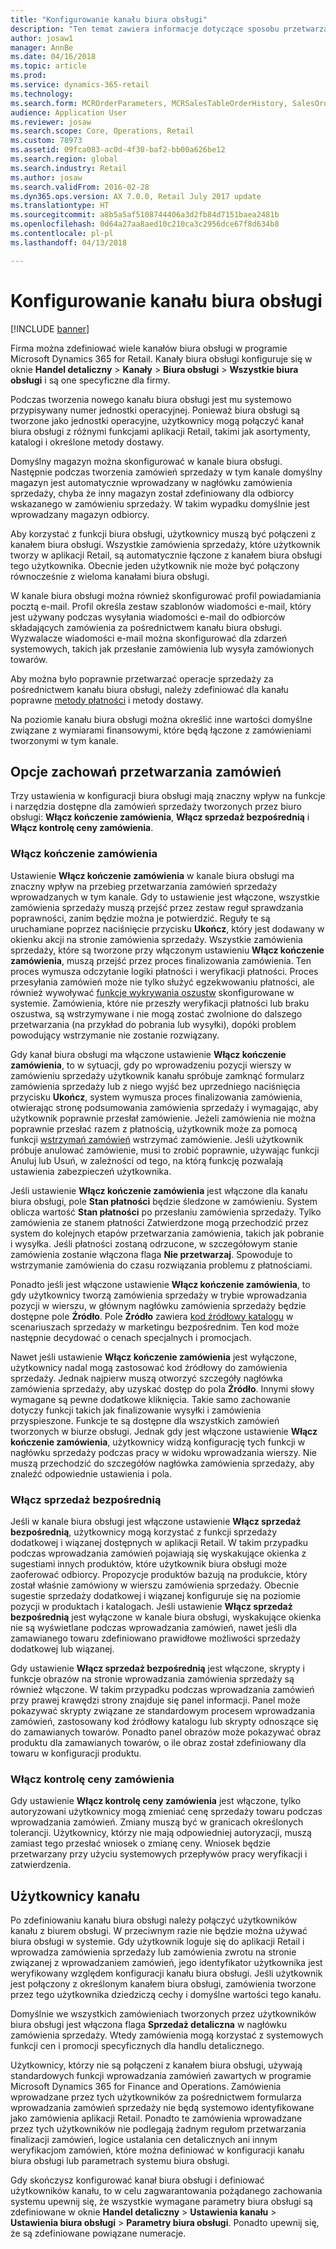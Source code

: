 ```yaml
---
title: "Konfigurowanie kanału biura obsługi"
description: "Ten temat zawiera informacje dotyczące sposobu przetwarzania zamówień dla biur obsługi przy użyciu modułu Microsoft Dynamics 365 for Retail."
author: josaw1
manager: AnnBe
ms.date: 04/16/2018
ms.topic: article
ms.prod: 
ms.service: dynamics-365-retail
ms.technology: 
ms.search.form: MCROrderParameters, MCRSalesTableOrderHistory, SalesOrderProcessingWorkspace
audience: Application User
ms.reviewer: josaw
ms.search.scope: Core, Operations, Retail
ms.custom: 78973
ms.assetid: 09fca083-ac0d-4f30-baf2-bb00a626be12
ms.search.region: global
ms.search.industry: Retail
ms.author: josaw
ms.search.validFrom: 2016-02-28
ms.dyn365.ops.version: AX 7.0.0, Retail July 2017 update
ms.translationtype: HT
ms.sourcegitcommit: a8b5a5af5108744406a3d2fb84d7151baea2481b
ms.openlocfilehash: 0d64a27aa8aed10c210ca3c2956dce67f8d634b8
ms.contentlocale: pl-pl
ms.lasthandoff: 04/13/2018

---
```


# <a name="set-up-a-call-center-channel"></a>Konfigurowanie kanału biura obsługi

[!INCLUDE [banner](includes/banner.md)]

Firma można zdefiniować wiele kanałów biura obsługi w programie Microsoft Dynamics 365 for Retail. Kanały biura obsługi konfiguruje się w oknie **Handel detaliczny** \> **Kanały** \> **Biura obsługi** \> **Wszystkie biura obsługi** i są one specyficzne dla firmy.

Podczas tworzenia nowego kanału biura obsługi jest mu systemowo przypisywany numer jednostki operacyjnej. Ponieważ biura obsługi są tworzone jako jednostki operacyjne, użytkownicy mogą połączyć kanał biura obsługi z różnymi funkcjami aplikacji Retail, takimi jak asortymenty, katalogi i określone metody dostawy.

Domyślny magazyn można skonfigurować w kanale biura obsługi. Następnie podczas tworzenia zamówień sprzedaży w tym kanale domyślny magazyn jest automatycznie wprowadzany w nagłówku zamówienia sprzedaży, chyba że inny magazyn został zdefiniowany dla odbiorcy wskazanego w zamówieniu sprzedaży. W takim wypadku domyślnie jest wprowadzany magazyn odbiorcy.

Aby korzystać z funkcji biura obsługi, użytkownicy muszą być połączeni z kanałem biura obsługi. Wszystkie zamówienia sprzedaży, które użytkownik tworzy w aplikacji Retail, są automatycznie łączone z kanałem biura obsługi tego użytkownika. Obecnie jeden użytkownik nie może być połączony równocześnie z wieloma kanałami biura obsługi.

W kanale biura obsługi można również skonfigurować profil powiadamiania pocztą e-mail. Profil określa zestaw szablonów wiadomości e-mail, który jest używany podczas wysyłania wiadomości e-mail do odbiorców składających zamówienia za pośrednictwem kanału biura obsługi. Wyzwalacze wiadomości e-mail można skonfigurować dla zdarzeń systemowych, takich jak przesłanie zamówienia lub wysyła zamówionych towarów.

Aby można było poprawnie przetwarzać operacje sprzedaży za pośrednictwem kanału biura obsługi, należy zdefiniować dla kanału poprawne [metody płatności](https://docs.microsoft.com/en-us/dynamics365/unified-operations/retail/work-with-payments) i metody dostawy.

Na poziomie kanału biura obsługi można określić inne wartości domyślne związane z wymiarami finansowymi, które będą łączone z zamówieniami tworzonymi w tym kanale.

## <a name="options-for-order-processing-behavior"></a>Opcje zachowań przetwarzania zamówień

Trzy ustawienia w konfiguracji biura obsługi mają znaczny wpływ na funkcje i narzędzia dostępne dla zamówień sprzedaży tworzonych przez biuro obsługi: **Włącz kończenie zamówienia**, **Włącz sprzedaż bezpośrednią** i **Włącz kontrolę ceny zamówienia**.

### <a name="enable-order-completion"></a>Włącz kończenie zamówienia

Ustawienie **Włącz kończenie zamówienia** w kanale biura obsługi ma znaczny wpływ na przebieg przetwarzania zamówień sprzedaży wprowadzanych w tym kanale. Gdy to ustawienie jest włączone, wszystkie zamówienia sprzedaży muszą przejść przez zestaw reguł sprawdzania poprawności, zanim będzie można je potwierdzić. Reguły te są uruchamiane poprzez naciśnięcie przycisku **Ukończ**, który jest dodawany w okienku akcji na stronie zamówienia sprzedaży. Wszystkie zamówienia sprzedaży, które są tworzone przy włączonym ustawieniu **Włącz kończenie zamówienia**, muszą przejść przez proces finalizowania zamówienia. Ten proces wymusza odczytanie logiki płatności i weryfikacji płatności. Proces przesyłania zamówień może nie tylko służyć egzekwowaniu płatności, ale również wywoływać [funkcje wykrywania oszustw](https://docs.microsoft.com/en-us/dynamics365/unified-operations/retail/set-up-fraud-alerts) skonfigurowane w systemie. Zamówienia, które nie przeszły weryfikacji płatności lub braku oszustwa, są wstrzymywane i nie mogą zostać zwolnione do dalszego przetwarzania (na przykład do pobrania lub wysyłki), dopóki problem powodujący wstrzymanie nie zostanie rozwiązany.

Gdy kanał biura obsługi ma włączone ustawienie **Włącz kończenie zamówienia**, to w sytuacji, gdy po wprowadzeniu pozycji wierszy w zamówieniu sprzedaży użytkownik kanału spróbuje zamknąć formularz zamówienia sprzedaży lub z niego wyjść bez uprzedniego naciśnięcia przycisku **Ukończ**, system wymusza proces finalizowania zamówienia, otwierając stronę podsumowania zamówienia sprzedaży i wymagając, aby użytkownik poprawnie przesłał zamówienie. Jeżeli zamówienia nie można poprawnie przesłać razem z płatnością, użytkownik może za pomocą funkcji [wstrzymań zamówień](https://docs.microsoft.com/en-us/dynamics365/unified-operations/retail/work-with-order-holds) wstrzymać zamówienie. Jeśli użytkownik próbuje anulować zamówienie, musi to zrobić poprawnie, używając funkcji Anuluj lub Usuń, w zależności od tego, na którą funkcję pozwalają ustawienia zabezpieczeń użytkownika.

Jeśli ustawienie **Włącz kończenie zamówienia** jest włączone dla kanału biura obsługi, pole **Stan płatności** będzie śledzone w zamówieniu. System oblicza wartość **Stan płatności** po przesłaniu zamówienia sprzedaży. Tylko zamówienia ze stanem płatności Zatwierdzone mogą przechodzić przez system do kolejnych etapów przetwarzania zamówienia, takich jak pobranie i wysyłka. Jeśli płatności zostaną odrzucone, w szczegółowym stanie zamówienia zostanie włączona flaga **Nie przetwarzaj**. Spowoduje to wstrzymanie zamówienia do czasu rozwiązania problemu z płatnościami.

Ponadto jeśli jest włączone ustawienie **Włącz kończenie zamówienia**, to gdy użytkownicy tworzą zamówienia sprzedaży w trybie wprowadzania pozycji w wierszu, w głównym nagłówku zamówienia sprzedaży będzie dostępne pole **Źródło**. Pole **Źródło** zawiera [kod źródłowy katalogu](https://docs.microsoft.com/en-us/dynamics365/unified-operations/retail/call-center-catalogs) w scenariuszach sprzedaży w marketingu bezpośrednim. Ten kod może następnie decydować o cenach specjalnych i promocjach.

Nawet jeśli ustawienie **Włącz kończenie zamówienia** jest wyłączone, użytkownicy nadal mogą zastosować kod źródłowy do zamówienia sprzedaży. Jednak najpierw muszą otworzyć szczegóły nagłówka zamówienia sprzedaży, aby uzyskać dostęp do pola **Źródło**. Innymi słowy wymagane są pewne dodatkowe kliknięcia. Takie samo zachowanie dotyczy funkcji takich jak finalizowanie wysyłki i zamówienia przyspieszone. Funkcje te są dostępne dla wszystkich zamówień tworzonych w biurze obsługi. Jednak gdy jest włączone ustawienie **Włącz kończenie zamówienia**, użytkownicy widzą konfigurację tych funkcji w nagłówku sprzedaży podczas pracy w widoku wprowadzania wierszy. Nie muszą przechodzić do szczegółów nagłówka zamówienia sprzedaży, aby znaleźć odpowiednie ustawienia i pola.

### <a name="enable-direct-selling"></a>Włącz sprzedaż bezpośrednią

Jeśli w kanale biura obsługi jest włączone ustawienie **Włącz sprzedaż bezpośrednią**, użytkownicy mogą korzystać z funkcji sprzedaży dodatkowej i wiązanej dostępnych w aplikacji Retail. W takim przypadku podczas wprowadzania zamówień pojawiają się wyskakujące okienka z sugestiami innych produktów, które użytkownik biura obsługi może zaoferować odbiorcy. Propozycje produktów bazują na produkcie, który został właśnie zamówiony w wierszu zamówienia sprzedaży. Obecnie sugestie sprzedaży dodatkowej i wiązanej konfiguruje się na poziomie pozycji w produktach i katalogach. Jeśli ustawienie **Włącz sprzedaż bezpośrednią** jest wyłączone w kanale biura obsługi, wyskakujące okienka nie są wyświetlane podczas wprowadzania zamówień, nawet jeśli dla zamawianego towaru zdefiniowano prawidłowe możliwości sprzedaży dodatkowej lub wiązanej.

Gdy ustawienie **Włącz sprzedaż bezpośrednią** jest włączone, skrypty i funkcje obrazów na stronie wprowadzania zamówienia sprzedaży są również włączone. W takim przypadku podczas wprowadzania zamówień przy prawej krawędzi strony znajduje się panel informacji. Panel może pokazywać skrypty związane ze standardowym procesem wprowadzania zamówień, zastosowany kod źródłowy katalogu lub skrypty odnoszące się do zamawianych towarów. Ponadto panel obrazów może pokazywać obraz produktu dla zamawianych towarów, o ile obraz został zdefiniowany dla towaru w konfiguracji produktu.

### <a name="enable-order-price-control"></a>Włącz kontrolę ceny zamówienia

Gdy ustawienie **Włącz kontrolę ceny zamówienia** jest włączone, tylko autoryzowani użytkownicy mogą zmieniać cenę sprzedaży towaru podczas wprowadzania zamówień. Zmiany muszą być w granicach określonych tolerancji. Użytkownicy, którzy nie mają odpowiedniej autoryzacji, muszą zamiast tego przesłać wniosek o zmianę ceny. Wniosek będzie przetwarzany przy użyciu systemowych przepływów pracy weryfikacji i zatwierdzenia.

## <a name="channel-users"></a>Użytkownicy kanału

Po zdefiniowaniu kanału biura obsługi należy połączyć użytkowników kanału z biurem obsługi. W przeciwnym razie nie będzie można używać biura obsługi w systemie. Gdy użytkownik loguje się do aplikacji Retail i wprowadza zamówienia sprzedaży lub zamówienia zwrotu na stronie związanej z wprowadzaniem zamówień, jego identyfikator użytkownika jest weryfikowany względem konfiguracji kanału biura obsługi. Jeśli użytkownik jest połączony z określonym kanałem biura obsługi, zamówienia tworzone przez tego użytkownika dziedziczą cechy i domyślne wartości tego kanału.

Domyślnie we wszystkich zamówieniach tworzonych przez użytkowników biura obsługi jest włączona flaga **Sprzedaż detaliczna** w nagłówku zamówienia sprzedaży. Wtedy zamówienia mogą korzystać z systemowych funkcji cen i promocji specyficznych dla handlu detalicznego.

Użytkownicy, którzy nie są połączeni z kanałem biura obsługi, używają standardowych funkcji wprowadzania zamówień zawartych w programie Microsoft Dynamics 365 for Finance and Operations. Zamówienia wprowadzane przez tych użytkowników za pośrednictwem formularza wprowadzania zamówień sprzedaży nie będą systemowo identyfikowane jako zamówienia aplikacji Retail. Ponadto te zamówienia wprowadzane przez tych użytkowników nie podlegają żadnym regułom przetwarzania finalizacji zamówień, logice ustalania cen detalicznych ani innym weryfikacjom zamówień, które można definiować w konfiguracji kanału biura obsługi lub parametrach systemu biura obsługi.

Gdy skończysz konfigurować kanał biura obsługi i definiować użytkowników kanału, to w celu zagwarantowania pożądanego zachowania systemu upewnij się, że wszystkie wymagane parametry biura obsługi są zdefiniowane w oknie **Handel detaliczny** \> **Ustawienia kanału** \> **Ustawienia biura obsługi** \> **Parametry biura obsługi**. Ponadto upewnij się, że są zdefiniowane powiązane numeracje.

